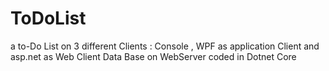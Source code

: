 # ToDoList
a to-Do List on 3 different Clients : Console , WPF as application Client and asp.net as Web Client
Data Base on WebServer
coded in Dotnet Core

